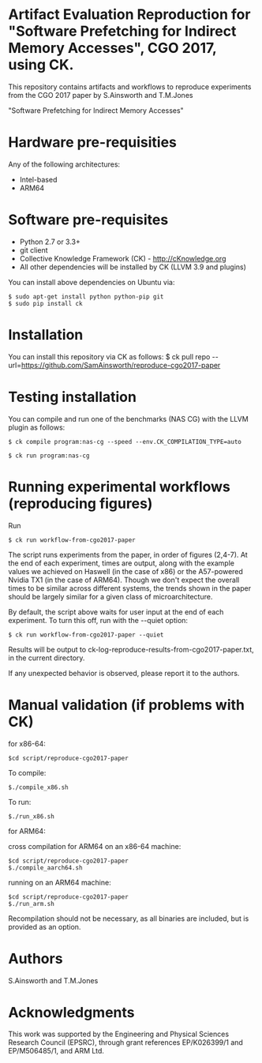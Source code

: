Artifact Evaluation Reproduction for "Software Prefetching for Indirect Memory Accesses", CGO 2017, using CK. 
==================================================

This repository contains artifacts and workflows
to reproduce experiments from the CGO 2017 paper 
by S.Ainsworth and T.M.Jones

"Software Prefetching for Indirect Memory Accesses"

Hardware pre-requisities
========================
Any of the following architectures:
* Intel-based 
* ARM64

Software pre-requisites
=======================

* Python 2.7 or 3.3+
* git client
* Collective Knowledge Framework (CK) - http://cKnowledge.org
* All other dependencies will be installed by CK (LLVM 3.9 and plugins)

You can install above dependencies on Ubuntu via:
```
$ sudo apt-get install python python-pip git
$ sudo pip install ck
```

Installation
============

You can install this repository via CK as follows:
$ ck pull repo --url=https://github.com/SamAinsworth/reproduce-cgo2017-paper

Testing installation
====================

You can compile and run one of the benchmarks (NAS CG) with the LLVM plugin as follows:

```
$ ck compile program:nas-cg --speed --env.CK_COMPILATION_TYPE=auto
```

```
$ ck run program:nas-cg
```

Running experimental workflows (reproducing figures)
====================================================

Run

```
$ ck run workflow-from-cgo2017-paper
```

The script runs experiments from the paper, in order of figures (2,4-7). At the end of each experiment, times are output, along with the example values we achieved on Haswell (in the case of x86) or the A57-powered Nvidia TX1 (in the case of ARM64). Though we don't expect the overall times to be similar across different systems, the trends shown in the paper should be largely similar for a given class of microarchitecture.

By default, the script above waits for user input at the end of each experiment. To turn this off, run with the --quiet option:

```
$ ck run workflow-from-cgo2017-paper --quiet
```

Results will be output to ck-log-reproduce-results-from-cgo2017-paper.txt, in the current directory.

If any unexpected behavior is observed, please report it to the authors.


Manual validation (if problems with CK)
=======================================

for x86-64:

```
$cd script/reproduce-cgo2017-paper
```

To compile:

```
$./compile_x86.sh
```

To run:

```
$./run_x86.sh
```

for ARM64:

cross compilation for ARM64 on an x86-64 machine:

```
$cd script/reproduce-cgo2017-paper
$./compile_aarch64.sh
```

running on an ARM64 machine:

```
$cd script/reproduce-cgo2017-paper
$./run_arm.sh
```

Recompilation should not be necessary, as all binaries are included, but is provided as an option.

Authors
=======
S.Ainsworth and T.M.Jones

Acknowledgments
===============
This work was supported by the Engineering and Physical Sciences Research Council (EPSRC), through grant references EP/K026399/1 and EP/M506485/1, and ARM Ltd.
